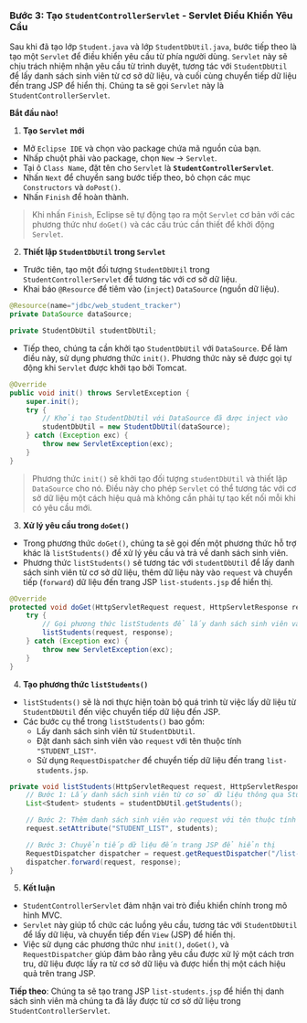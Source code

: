 ### Bước 3: Tạo `StudentControllerServlet` - Servlet Điều Khiển Yêu Cầu

Sau khi đã tạo lớp `Student.java` và lớp `StudentDbUtil.java`, bước tiếp theo là tạo một `Servlet` để điều khiển yêu cầu từ phía người dùng. `Servlet` này sẽ chịu trách nhiệm nhận yêu cầu từ trình duyệt, tương tác với `StudentDbUtil` để lấy danh sách sinh viên từ cơ sở dữ liệu, và cuối cùng chuyển tiếp dữ liệu đến trang JSP để hiển thị. Chúng ta sẽ gọi `Servlet` này là `StudentControllerServlet`.

**Bắt đầu nào!**

1. **Tạo `Servlet` mới**

- Mở `Eclipse IDE` và chọn vào package chứa mã nguồn của bạn.
- Nhấp chuột phải vào package, chọn `New` -> `Servlet`.
- Tại ô `Class Name`, đặt tên cho `Servlet` là **`StudentControllerServlet`**.
- Nhấn `Next` để chuyển sang bước tiếp theo, bỏ chọn các mục `Constructors` và `doPost()`.
- Nhấn `Finish` để hoàn thành.

> Khi nhấn `Finish`, Eclipse sẽ tự động tạo ra một `Servlet` cơ bản với các phương thức như `doGet()` và các cấu trúc cần thiết để khởi động `Servlet`.

2. **Thiết lập `StudentDbUtil` trong `Servlet`**

- Trước tiên, tạo một đối tượng `StudentDbUtil` trong `StudentControllerServlet` để tương tác với cơ sở dữ liệu.
- Khai báo `@Resource` để tiêm vào (`inject`) `DataSource` (nguồn dữ liệu).

```java
@Resource(name="jdbc/web_student_tracker")
private DataSource dataSource;

private StudentDbUtil studentDbUtil;
```

- Tiếp theo, chúng ta cần khởi tạo `StudentDbUtil` với `DataSource`. Để làm điều này, sử dụng phương thức `init()`. Phương thức này sẽ được gọi tự động khi `Servlet` được khởi tạo bởi Tomcat.

```java
@Override
public void init() throws ServletException {
    super.init();
    try {
        // Khởi tạo StudentDbUtil với DataSource đã được inject vào
        studentDbUtil = new StudentDbUtil(dataSource);
    } catch (Exception exc) {
        throw new ServletException(exc);
    }
}
```

> Phương thức `init()` sẽ khởi tạo đối tượng `studentDbUtil` và thiết lập `DataSource` cho nó. Điều này cho phép `Servlet` có thể tương tác với cơ sở dữ liệu một cách hiệu quả mà không cần phải tự tạo kết nối mỗi khi có yêu cầu mới.

3. **Xử lý yêu cầu trong `doGet()`**

- Trong phương thức `doGet()`, chúng ta sẽ gọi đến một phương thức hỗ trợ khác là `listStudents()` để xử lý yêu cầu và trả về danh sách sinh viên.
- Phương thức `listStudents()` sẽ tương tác với `studentDbUtil` để lấy danh sách sinh viên từ cơ sở dữ liệu, thêm dữ liệu này vào `request` và chuyển tiếp (`forward`) dữ liệu đến trang JSP `list-students.jsp` để hiển thị.

```java
@Override
protected void doGet(HttpServletRequest request, HttpServletResponse response) throws ServletException, IOException {
    try {
        // Gọi phương thức listStudents để lấy danh sách sinh viên và hiển thị trên trang JSP
        listStudents(request, response);
    } catch (Exception exc) {
        throw new ServletException(exc);
    }
}
```

4. **Tạo phương thức `listStudents()`**

- `listStudents()` sẽ là nơi thực hiện toàn bộ quá trình từ việc lấy dữ liệu từ `StudentDbUtil` đến việc chuyển tiếp dữ liệu đến JSP.
- Các bước cụ thể trong `listStudents()` bao gồm:
  - Lấy danh sách sinh viên từ `StudentDbUtil`.
  - Đặt danh sách sinh viên vào `request` với tên thuộc tính `"STUDENT_LIST"`.
  - Sử dụng `RequestDispatcher` để chuyển tiếp dữ liệu đến trang `list-students.jsp`.

```java
private void listStudents(HttpServletRequest request, HttpServletResponse response) throws Exception {
    // Bước 1: Lấy danh sách sinh viên từ cơ sở dữ liệu thông qua StudentDbUtil
    List<Student> students = studentDbUtil.getStudents();

    // Bước 2: Thêm danh sách sinh viên vào request với tên thuộc tính "STUDENT_LIST"
    request.setAttribute("STUDENT_LIST", students);

    // Bước 3: Chuyển tiếp dữ liệu đến trang JSP để hiển thị
    RequestDispatcher dispatcher = request.getRequestDispatcher("/list-students.jsp");
    dispatcher.forward(request, response);
}
```

5. **Kết luận**

- `StudentControllerServlet` đảm nhận vai trò điều khiển chính trong mô hình MVC.
- `Servlet` này giúp tổ chức các luồng yêu cầu, tương tác với `StudentDbUtil` để lấy dữ liệu, và chuyển tiếp đến `View` (JSP) để hiển thị.
- Việc sử dụng các phương thức như `init()`, `doGet()`, và `RequestDispatcher` giúp đảm bảo rằng yêu cầu được xử lý một cách trơn tru, dữ liệu được lấy ra từ cơ sở dữ liệu và được hiển thị một cách hiệu quả trên trang JSP.

**Tiếp theo**: Chúng ta sẽ tạo trang JSP `list-students.jsp` để hiển thị danh sách sinh viên mà chúng ta đã lấy được từ cơ sở dữ liệu trong `StudentControllerServlet`.
